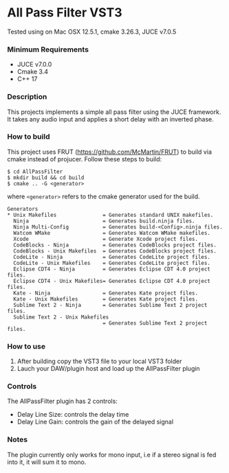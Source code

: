 # All Pass Filter VST3
Tested using on Mac OSX 12.5.1, cmake 3.26.3, JUCE v7.0.5

### Minimum Requirements
- JUCE v7.0.0
- Cmake 3.4
- C++ 17

### Description

This projects implements a simple all pass filter using the JUCE framework.
It takes any audio input and applies a short delay with an inverted phase.

### How to build
This project uses FRUT (https://github.com/McMartin/FRUT) to build via cmake instead of projucer.
Follow these steps to build: 
```
$ cd AllPassFilter
$ mkdir build && cd build
$ cmake .. -G <generator>
```
where ``<generator>`` refers to the cmake generator used for the build.
```
Generators
* Unix Makefiles               = Generates standard UNIX makefiles.
  Ninja                        = Generates build.ninja files.
  Ninja Multi-Config           = Generates build-<Config>.ninja files.
  Watcom WMake                 = Generates Watcom WMake makefiles.
  Xcode                        = Generate Xcode project files.
  CodeBlocks - Ninja           = Generates CodeBlocks project files.
  CodeBlocks - Unix Makefiles  = Generates CodeBlocks project files.
  CodeLite - Ninja             = Generates CodeLite project files.
  CodeLite - Unix Makefiles    = Generates CodeLite project files.
  Eclipse CDT4 - Ninja         = Generates Eclipse CDT 4.0 project files.
  Eclipse CDT4 - Unix Makefiles= Generates Eclipse CDT 4.0 project files.
  Kate - Ninja                 = Generates Kate project files.
  Kate - Unix Makefiles        = Generates Kate project files.
  Sublime Text 2 - Ninja       = Generates Sublime Text 2 project files.
  Sublime Text 2 - Unix Makefiles
                               = Generates Sublime Text 2 project files.
```

### How to use
1. After building copy the VST3 file to your local VST3 folder
2. Lauch your DAW/plugin host and load up the AllPassFilter plugin

### Controls
The AllPassFilter plugin has 2 controls:
- Delay Line Size: controls the delay time
- Delay Line Gain: controls the gain of the delayed signal

### Notes
The plugin currently only works for mono input, i.e if a stereo signal is fed into it, it will sum it to mono.
